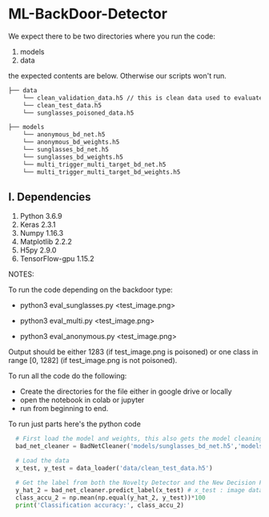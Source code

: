 # ML-BackDoor-Detector

We expect there to be two directories where you run the code:
1. models
2. data

the expected contents are below. Otherwise our scripts won't run. 

```bash
├── data 
    └── clean_validation_data.h5 // this is clean data used to evaluate the BadNet and design the backdoor defense
    └── clean_test_data.h5
    └── sunglasses_poisoned_data.h5

├── models
    └── anonymous_bd_net.h5
    └── anonymous_bd_weights.h5
    └── sunglasses_bd_net.h5
    └── sunglasses_bd_weights.h5
    └── multi_trigger_multi_target_bd_net.h5
    └── multi_trigger_multi_target_bd_weights.h5

```

## I. Dependencies
   1. Python 3.6.9
   2. Keras 2.3.1
   3. Numpy 1.16.3
   4. Matplotlib 2.2.2
   5. H5py 2.9.0
   6. TensorFlow-gpu 1.15.2



NOTES:

To run the code depending on the backdoor type:

- python3 eval_sunglasses.py <test_image.png>

- python3 eval_multi.py <test_image.png>

- python3 eval_anonymous.py <test_image.png>


Output should be either 1283 (if test_image.png is poisoned) or one class in range [0, 1282] (if test_image.png is not poisoned).



To run all the code do the following:
- Create the directories for the file either in google drive or locally
- open the notebook in colab or jupyter
- run from beginning to end. 

To run just parts here's the python code
```python 
  # First load the model and weights, this also gets the model cleaning the data
  bad_net_cleaner = BadNetCleaner('models/sunglasses_bd_net.h5','models/sunglasses_bd_weights.h5')

  # Load the data
  x_test, y_test = data_loader('data/clean_test_data.h5')

  # Get the label from both the Novelty Detector and the New Decision Function
  y_hat_2 = bad_net_cleaner.predict_label(x_test) # x_test : image data X, MUST NOT /255!
  class_accu_2 = np.mean(np.equal(y_hat_2, y_test))*100
  print('Classification accuracy:', class_accu_2)

```
